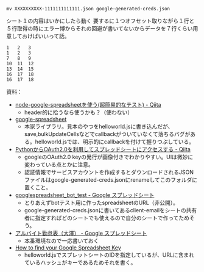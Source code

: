 ```
mv XXXXXXXXXX-1111111111111.json google-generated-creds.json
```


シート１の内容はいかにしたら動く
要するに１つオフセット取りながら１行と
５行取得の時にエラー博からそれの回避が書いてないからデータを７行くらい用意しておけばいいって話。
```
1	2	3
1	2	3
7	8	9
10	11	12
13	14	15
16	17	18
16	17	18
```


資料：
- [node-google-spreadsheetを使う(超簡易的なテスト) - Qiita](http://qiita.com/daikiojm/items/b7998c94b174f474d13f)
    - header的に拾うなら使うかも？（使わない）
- [google-spreadsheet](https://www.npmjs.com/package/google-spreadsheet)
     - 本家ライブラリ。見本のやつをhelloworld.jsに書き込んだが、save,bulkUpdateCellsなどでcallbackがついていなくて落ちるバグがある。helloworld.jsでは、明示的にcallbackを付けて握りつぶしている。
- [PythonからOAuth2.0を利用してスプレッドシートにアクセスする - Qiita](http://qiita.com/koyopro/items/d8d56f69f863f07e9378)
     - googleのOAuth2.0 keyの発行が画像付きでわかりやすい。UIは微妙に変わっている点とかに注意。
     - 認証情報でサービスアカウントを作成するとダウンロードされるJSONファイルはgoogle-generated-creds.jsonにrenameしてこのフォルダに置くこと。
- [googlespreadsheet\_bot\_test - Google スプレッドシート](https://docs.google.com/spreadsheets/d/1F-qvqxw2W5WvB_UZMVZGPb3YqY7o1yefr5E98AARWxo/edit#gid=0)
     - とりあえずbotテスト用に作ったspreadsheetのURL（非公開）。
     - google-generated-creds.jsonに書いてあるclient-emailをシートの共有者に指定すればどのシートでも使えるので自分のシートで作ってためそう。
- [アルバイト勤怠表（大澤） - Google スプレッドシート](https://docs.google.com/spreadsheets/d/1BVXxhHYfeSLYE4eTFtdvmlRqTK62OIYbPI7hJq9y48g/edit#gid=1401117683)
     - 本番環境なので一応書いておく
- [How to find your Google Spreadsheet Key](http://www.coolheadtech.com/blog/use-data-from-other-google-spreadsheets)
     - helloworld.jsでスプレットシートのIDを指定しているが、URLに含まれているハッシュがキーであるためそれを書く。
